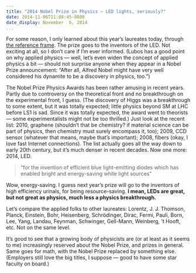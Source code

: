 ```yaml
---
title: "2014 Nobel Prize in Physics — LED lights, seriously?"
date: 2014-11-06T11:08:45-0800
date_display: November  6, 2014
...
```


For some reason, I only learned about this year’s laureates today, through [the reference frame](http://motls.blogspot.com/2014/11/ex-employer-wont-meet-blue-led-nobel.html). The prize goes to the inventors of the LED. Not exciting at all, so I don’t care if I’m ever informed. (Lubos has a good point on why applied physics — well, let’s even widen the concept of applied physics a bit — should not surprise anyone when they appear in a Nobel Prize announcement: “After all, Alfred Nobel might have very well considered his dynamite to be a discovery in physics, too.”)

The Nobel Prize Physics Awards has been rather amusing in recent years. Partly due to controversy on the theoretical front and no breakthrough on the experimental front, I guess. (The discovery of Higgs was a breakthrough to some extent, but it was totally expected; little physics beyond SM at LHC before LS1 is sad. Since it was totally expected, the award went to theorists — some experimentalists might not be too thrilled.) Just look at the recent list: 2010, graphene (shouldn’t that be chemistry? if material science can be part of physics, then chemistry must surely encompass it, too); 2009, CCD sensor (whatever that means, maybe that’s important); 2008, fibers (okay, I love fast Internet connections). The list actually goes all the way down to early 20th century, but it’s much denser in recent decades. Now one more: 2014, LED.

> “for the invention of efficient blue light-emitting diodes which has enabled bright and energy-saving white light sources”

Wow, energy-saving. I guess next year’s prize will go to the inventors of high efficiency urinals, for being resource-saving.
**I mean, LEDs are great, but not great as physics, much less a physics breakthrough.**

Let’s compare the applied folks to other laureates: Lorentz, J. J. Thomson, Planck, Einstein, Bohr, Heisenberg, Schrödinger, Dirac, Fermi, Pauli, Born, Lee, Yang, Landau, Feynman, Schwinger, Gell-Mann, Weinberg, ’t Hooft, etc. Not on the same level.

It’s good to see that a growing body of physicists are (or at least as it seems to me) increasingly reserved about the Nobel Prize, and prizes in general. Same goes for math, with the Nobel Prize replaced by something else. (Employers still love the big titles, I suppose — good to have some star faculty on board.)
